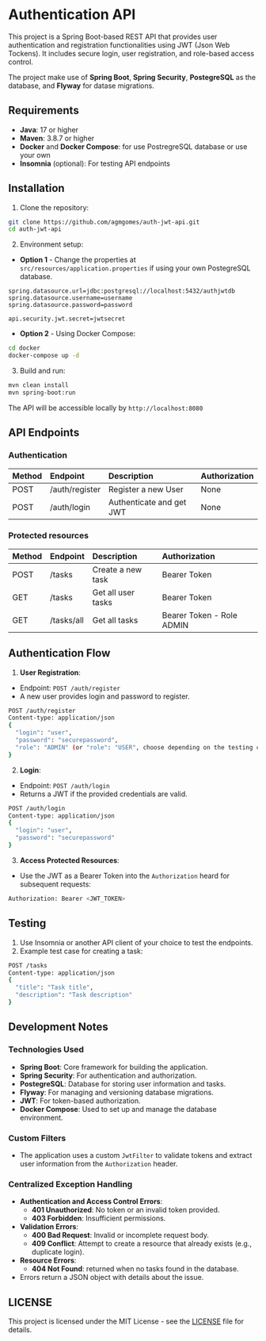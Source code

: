 
# Authentication API

This project is a Spring Boot-based REST API that provides user authentication
and registration functionalities using JWT (Json Web Tockens).
It includes secure login, user registration, and role-based access control.

The project make use of **Spring Boot**, **Spring Security**,
**PostegreSQL** as the database, and **Flyway** for datase migrations.

## Requirements

- **Java**: 17 or higher
- **Maven**: 3.8.7 or higher
- **Docker** and **Docker Compose**: for use PostregreSQL database or use your own
- **Insomnia** (optional): For testing API endpoints

## Installation
1. Clone the repository:
```bash
git clone https://github.com/agmgomes/auth-jwt-api.git
cd auth-jwt-api
```

2. Environment setup:

- **Option 1** - Change the properties at `src/resources/application.properties`
if using your own PostegreSQL database.

```properties
spring.datasource.url=jdbc:postgresql://localhost:5432/authjwtdb
spring.datasource.username=username
spring.datasource.password=password

api.security.jwt.secret=jwtsecret
```

- **Option 2** - Using Docker Compose:

```bash
cd docker
docker-compose up -d
```

3. Build and run:
```bash
mvn clean install
mvn spring-boot:run
```

The API will be accessible locally by `http://localhost:8080`

## API Endpoints

### Authentication
| Method | Endpoint       | Description              | Authorization |
|:-------|:---------------|:-------------------------|:--------------|
| POST   | /auth/register | Register a new User      | None          |
| POST   | /auth/login    | Authenticate and get JWT | None          |

### Protected resources
| Method | Endpoint   | Description        | Authorization             |
|:-------|:-----------|:-------------------|:--------------------------|
| POST   | /tasks     | Create a new task  | Bearer Token              |
| GET    | /tasks     | Get all user tasks | Bearer Token              |
| GET    | /tasks/all | Get all tasks      | Bearer Token - Role ADMIN |

## Authentication Flow
1. **User Registration**:
- Endpoint: `POST /auth/register`
- A new user provides login and password to register.
```bash
POST /auth/register
Content-type: application/json
{
  "login": "user",
  "password": "securepassword",
  "role": "ADMIN" (or "role": "USER", choose depending on the testing case)
}
```

2. **Login**:
- Endpoint: `POST /auth/login`
- Returns a JWT if the provided credentials are valid.
```bash
POST /auth/login
Content-type: application/json
{
  "login": "user",
  "password": "securepassword"
}
```

3. **Access Protected Resources**:
- Use the JWT as a Bearer Token into the `Authorization` heard for subsequent requests:
```bash
Authorization: Bearer <JWT_TOKEN>
```

## Testing
1. Use Insomnia or another API client of your choice to test the endpoints.
2. Example test case for creating a task:
```bash
POST /tasks
Content-type: application/json
{
  "title": "Task title",
  "description": "Task description"
}
```

## Development Notes

### Technologies Used
- **Spring Boot**: Core framework for building the application.
- **Spring Security**: For authentication and authorization.
- **PostegreSQL**: Database for storing user information and tasks.
- **Flyway**: For managing and versioning database migrations.
- **JWT**: For token-based authorization.
- **Docker Compose**: Used to set up and manage the database environment.

### Custom Filters
- The application uses a custom `JwtFilter` to validate tokens and extract user information 
from the `Authorization` header.

### **Centralized Exception Handling**
- **Authentication and Access Control Errors**:
    - **401 Unauthorized**: No token or an invalid token provided.
    - **403 Forbidden**: Insufficient permissions.
- **Validation Errors**:
    - **400 Bad Request**: Invalid or incomplete request body.
    - **409 Conflict**: Attempt to create a resource that already exists (e.g., duplicate login).
- **Resource Errors**:
    - **404 Not Found**: returned when no tasks found in the database.
- Errors return a JSON object with details about the issue.

## LICENSE
This project is licensed under the MIT License - see the [LICENSE](./LICENSE) file for details.